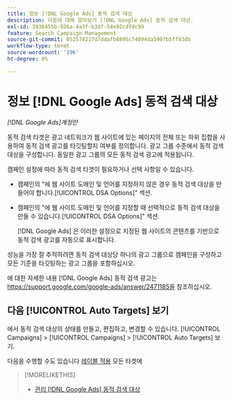 ```yaml
---
title: 정보 [!DNL Google Ads] 동적 검색 대상
description: 다음에 대해 알아보기 [!DNL Google Ads] 동적 검색 대상.
exl-id: 3936455b-926a-4a3f-b3df-54e92cdfdc99
feature: Search Campaign Management
source-git-commit: 052574217d7ddafb8895c74094da5997b5ff83db
workflow-type: tm+mt
source-wordcount: '196'
ht-degree: 0%

---
```


# 정보 [!DNL Google Ads] 동적 검색 대상

*[!DNL Google Ads]계정만*

동적 검색 타겟은 광고 네트워크가 웹 사이트에 있는 페이지의 전체 또는 하위 집합을 사용하여 동적 검색 광고를 타깃팅할지 여부를 정의합니다. 광고 그룹 수준에서 동적 검색 대상을 구성합니다. 동일한 광고 그룹의 모든 동적 검색 광고에 적용됩니다.

캠페인 설정에 따라 동적 검색 타겟이 필요하거나 선택 사항일 수 있습니다.

* 캠페인의 &quot;에 웹 사이트 도메인 및 언어를 지정하지 않은 경우 동적 검색 대상을 만들어야 합니다.[!UICONTROL DSA Options]&quot; 섹션.

* 캠페인의 &quot;에 웹 사이트 도메인 및 언어를 지정할 때 선택적으로 동적 검색 대상을 만들 수 있습니다.[!UICONTROL DSA Options]&quot; 섹션.

  [!DNL Google Ads] 은 이러한 설정으로 지정된 웹 사이트의 콘텐츠를 기반으로 동적 검색 광고를 자동으로 표시합니다.

성능을 가장 잘 추적하려면 동적 검색 대상당 하나의 광고 그룹으로 캠페인을 구성하고 모든 기준을 타깃팅하는 광고 그룹을 포함하십시오.

에 대한 자세한 내용 [!DNL Google Ads] 동적 검색 광고는 https://support.google.com/google-ads/answer/2471185을 참조하십시오.

## 다음 [!UICONTROL Auto Targets] 보기

에서 동적 검색 대상의 상태를 만들고, 편집하고, 변경할 수 있습니다. [!UICONTROL Campaigns] > [!UICONTROL Campaigns] > [!UICONTROL Auto Targets] 보기.

다음을 수행할 수도 있습니다 [레이블 적용](/help/search-social-commerce/campaign-management/label-classifications/classification-values-assign-campaign-management.md) 모든 타겟에

>[!MORELIKETHIS]
>
>* [관리 [!DNL Google Ads] 동적 검색 대상](dynamic-search-target-manage.md)
